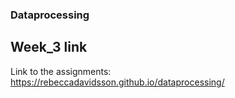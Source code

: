 ### Dataprocessing

## Week_3 link
Link to the assignments:
https://rebeccadavidsson.github.io/dataprocessing/
